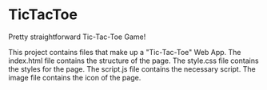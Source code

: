 # TicTacToe
Pretty straightforward Tic-Tac-Toe Game!

This project contains files that make up a "Tic-Tac-Toe" Web App.
The index.html file contains the structure of the page.
The style.css file contains the styles for the page.
The script.js file contains the necessary script.
The image file contains the icon of the page.
